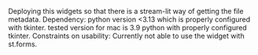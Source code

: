 Deploying this widgets so that there is a stream-lit way of getting the file metadata.
Dependency:
    python version <3.13 which is properly configured with tkinter.
    tested version for mac is 3.9 python with properly configured tkinter.
Constraints on usability:
    Currently not able to use the widget with st.forms.